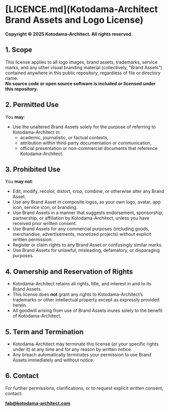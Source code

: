 # [LICENCE.md](Kotodama-Architect Brand Assets and Logo License)

**Copyright © 2025 Kotodama-Architect. All rights reserved.**

## 1. Scope

This license applies to all logo images, brand assets, trademarks, service marks, and any other visual branding material (collectively, "Brand Assets") contained anywhere in this public repository, regardless of file or directory name.  
**No source code or open source software is included or licensed under this repository.**

## 2. Permitted Use

You **may**:
- Use the unaltered Brand Assets solely for the purpose of referring to Kotodama-Architect in:
  - academic, journalistic, or factual contexts,
  - attribution within third-party documentation or communication,
  - official presentation or non-commercial documents that reference Kotodama-Architect.

## 3. Prohibited Use

You **may not**:
- Edit, modify, recolor, distort, crop, combine, or otherwise alter any Brand Asset.
- Use any Brand Asset in composite logos, as your own logo, avatar, app icon, service icon, or branding.
- Use Brand Assets in a manner that suggests endorsement, sponsorship, partnership, or affiliation by Kotodama-Architect, unless you have received prior written consent.
- Use Brand Assets for any commercial purposes (including goods, merchandise, advertisements, monetized projects) without explicit written permission.
- Register or claim rights to any Brand Asset or confusingly similar marks.
- Use Brand Assets for unlawful, misleading, defamatory, or disparaging purposes.

## 4. Ownership and Reservation of Rights

- Kotodama-Architect retains all rights, title, and interest in and to its Brand Assets.
- This license does **not** grant any rights to Kotodama-Architect’s trademarks or other intellectual property except as expressly provided herein.
- All goodwill arising from use of Brand Assets inures solely to the benefit of Kotodama-Architect.

## 5. Term and Termination

- Kotodama-Architect may terminate this license (or your specific rights under it) at any time and for any reason by written notice.
- Any breach automatically terminates your permission to use Brand Assets immediately and without notice.

## 6. Contact

For further permissions, clarifications, or to request explicit written consent, contact:

**fab@kotodama-architect.com**
